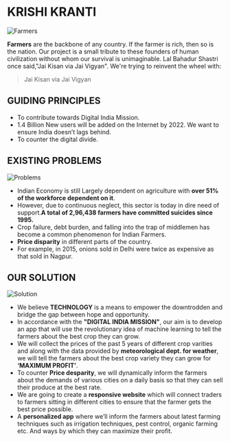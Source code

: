 # KRISHI KRANTI

![Farmers](https://images.pexels.com/photos/235925/pexels-photo-235925.jpeg?auto=compress&cs=tinysrgb&dpr=2&w=500)

**Farmers** are the backbone of any country. 
If the farmer is rich, then so is the nation. Our project is a small tribute to these founders of human civilization without whom our survival is unimaginable. Lal Bahadur Shastri once said,"Jai Kisan via Jai Vigyan". We're trying to reinvent the wheel with:

> Jai Kisan via Jai Vigyan

## GUIDING PRINCIPLES 
- To contribute towards Digital India Mission. 
- 1.4 Billion New users will be added on the Internet by 2022. 
We want to ensure India doesn’t lags behind. 
- To counter the digital divide. 

## EXISTING PROBLEMS 
![Problems](https://cdn.pixabay.com/photo/2017/04/25/19/36/farmer-2260636__480.jpg)
- Indian Economy is still Largely dependent on agriculture with **over 51% of the workforce dependent on it**. 
- However, due to continuous neglect, this sector is today in dire need of support.**A total of 2,96,438 farmers have committed suicides since 1995.** 
- Crop failure, debt burden, and falling into the trap of middlemen has become a common phenomenon for Indian Farmers. 
- **Price disparity** in different parts of the country. 
- For example, in 2015, onions sold in Delhi were twice as expensive as that sold in Nagpur. 

## OUR SOLUTION 
![Solution](https://cdn.pixabay.com/photo/2016/04/06/06/04/farmers-1311017__480.jpg)
- We believe **TECHNOLOGY** is a means to empower the downtrodden and bridge the gap between hope and opportunity. 
- In accordance with the **"DIGITAL INDIA MISSION"**, our aim is to develop an app that will use the revolutionary idea of machine learning to tell the farmers about the best crop they can grow. 
- We will collect the prices of the past 5 years of different crop varities and along with the data provided by **meteorological dept. for weather**, we will tell the farmers about the best crop variety they can grow for **‘MAXIMUM PROFIT’**. 
- To counter **Price desparity**, we will dynamically inform the farmers about the demands of various cities on a daily basis so that they can sell their produce at the best rate. 
- We are going to create a **responsive website** which will connect traders to farmers sitting in different cities to ensure that the farmer gets the best price possible. 
- A **personalized app** where we’ll inform the farmers about latest farming techniques such as irrigation techniques, pest control, organic farming etc. And ways by which they can maximize their profit. 




